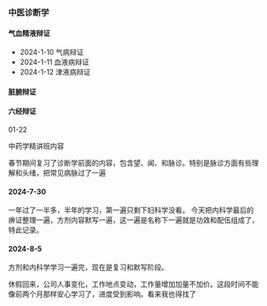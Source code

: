 
### 中医诊断学

#### 气血精液辩证
* 2024-1-10 气病辩证
* 2024-1-11 血液病辩证
* 2024-1-12 津液病辩证

#### 脏腑辩证


#### 六经辩证



01-22

中药学精讲班内容

春节期间复习了诊断学前面的内容，包含望、闻、和脉诊。特别是脉诊方面有些理解和头绪，把常见病脉过了一遍

#### 2024-7-30
一年过了一半多，半年的学习，第一遍只剩下妇科学没看。
今天把内科学最后的痹证整理一遍，方剂内容默写一遍，这一遍是名称下一遍就是功效和配伍组成了，特此记录。



#### 2024-8-5

方剂和内科学学习一遍完，现在是复习和默写阶段。

休假回来，公司人事变化，工作地点变动，工作量增加加量不加价。这段时间不能像前两个月那样安心学习了，进度受到影响。看来我也得找了



